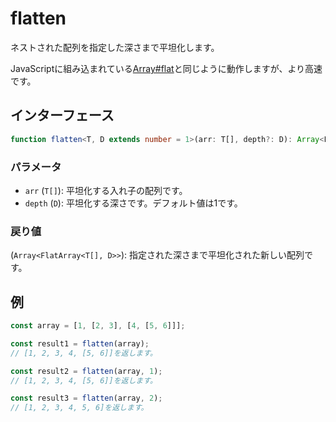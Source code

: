 # flatten

ネストされた配列を指定した深さまで平坦化します。

JavaScriptに組み込まれている[Array#flat](https://developer.mozilla.org/en-US/docs/Web/JavaScript/Reference/Global_Objects/Array/flat)と同じように動作しますが、より高速です。

## インターフェース

```typescript
function flatten<T, D extends number = 1>(arr: T[], depth?: D): Array<FlatArray<T[], D>>;
```

### パラメータ

- `arr` (`T[]`): 平坦化する入れ子の配列です。
- `depth` (`D`): 平坦化する深さです。デフォルト値は1です。

### 戻り値

(`Array<FlatArray<T[], D>>`): 指定された深さまで平坦化された新しい配列です。

## 例

```typescript
const array = [1, [2, 3], [4, [5, 6]]];

const result1 = flatten(array);
// [1, 2, 3, 4, [5, 6]]を返します。

const result2 = flatten(array, 1);
// [1, 2, 3, 4, [5, 6]]を返します。

const result3 = flatten(array, 2);
// [1, 2, 3, 4, 5, 6]を返します。
```
